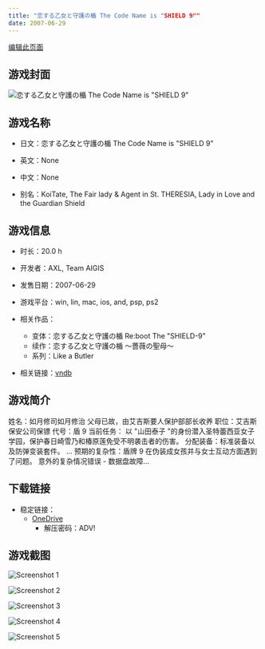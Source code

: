 ```yaml
---
title: "恋する乙女と守護の楯 The Code Name is "SHIELD 9""
date: 2007-06-29
---
```

[编辑此页面](https://github.com/ACG-3/ADV3-source/blob/main/source/_posts/games/%E6%81%8B%E3%81%99%E3%82%8B%E4%B9%99%E5%A5%B3%E3%81%A8%E5%AE%88%E8%AD%B7%E3%81%AE%E6%A5%AF%20The%20Code%20Name%20is%20SHIELD%209.md)

## 游戏封面

![恋する乙女と守護の楯 The Code Name is "SHIELD 9"](https://pan.timero.xyz/d/onedrive/img_lib_001/%E6%81%8B%E3%81%99%E3%82%8B%E4%B9%99%E5%A5%B3%E3%81%A8%E5%AE%88%E8%AD%B7%E3%81%AE%E6%A5%AF%20The%20Code%20Name%20is%20SHIELD%209_cover.avif)


## 游戏名称

- 日文：恋する乙女と守護の楯 The Code Name is "SHIELD 9"
- 英文：None
- 中文：None

- 别名：KoiTate, The Fair lady & Agent in St. THERESIA, Lady in Love and the Guardian Shield


## 游戏信息

- 时长：20.0 h
- 开发者：AXL, Team AIGIS
- 发售日期：2007-06-29
- 游戏平台：win, lin, mac, ios, and, psp, ps2
- 相关作品：
   - 变体：恋する乙女と守護の楯 Re:boot The "SHIELD-9"
   - 续作：恋する乙女と守護の楯 ～薔薇の聖母～
   - 系列：Like a Butler

- 相关链接：[vndb](https://vndb.org/v370)


## 游戏简介

姓名：如月修司如月修治
父母已故，由艾吉斯要人保护部部长收养
职位：艾吉斯保安公司保镖
代号：盾 9
当前任务：
以 "山田泰子 "的身份潜入圣特蕾西亚女子学园，保护春日崎雪乃和椿原莲免受不明袭击者的伤害。
分配装备：标准装备以及防弹变装套件。
...
预期的复杂性：盾牌 9 在伪装成女孩并与女士互动方面遇到了问题。
意外的复杂情况错误 - 数据盘故障...


## 下载链接


- 稳定链接：
    - [OneDrive](https://pan.timero.xyz/onedrive/adv_lib_001/%E6%81%8B%E3%81%99%E3%82%8B%E4%B9%99%E5%A5%B3%E3%81%A8%E5%AE%88%E8%AD%B7%E3%81%AE%E6%A5%AF%20The%20Code%20Name%20is%20SHIELD%209)
        - 解压密码：ADV!


## 游戏截图


![Screenshot 1](https://pan.timero.xyz/d/onedrive/img_lib_001/%E6%81%8B%E3%81%99%E3%82%8B%E4%B9%99%E5%A5%B3%E3%81%A8%E5%AE%88%E8%AD%B7%E3%81%AE%E6%A5%AF%20The%20Code%20Name%20is%20SHIELD%209_Screenshot_1.avif)

![Screenshot 2](https://pan.timero.xyz/d/onedrive/img_lib_001/%E6%81%8B%E3%81%99%E3%82%8B%E4%B9%99%E5%A5%B3%E3%81%A8%E5%AE%88%E8%AD%B7%E3%81%AE%E6%A5%AF%20The%20Code%20Name%20is%20SHIELD%209_Screenshot_2.avif)

![Screenshot 3](https://pan.timero.xyz/d/onedrive/img_lib_001/%E6%81%8B%E3%81%99%E3%82%8B%E4%B9%99%E5%A5%B3%E3%81%A8%E5%AE%88%E8%AD%B7%E3%81%AE%E6%A5%AF%20The%20Code%20Name%20is%20SHIELD%209_Screenshot_3.avif)

![Screenshot 4](https://pan.timero.xyz/d/onedrive/img_lib_001/%E6%81%8B%E3%81%99%E3%82%8B%E4%B9%99%E5%A5%B3%E3%81%A8%E5%AE%88%E8%AD%B7%E3%81%AE%E6%A5%AF%20The%20Code%20Name%20is%20SHIELD%209_Screenshot_4.avif)

![Screenshot 5](https://pan.timero.xyz/d/onedrive/img_lib_001/%E6%81%8B%E3%81%99%E3%82%8B%E4%B9%99%E5%A5%B3%E3%81%A8%E5%AE%88%E8%AD%B7%E3%81%AE%E6%A5%AF%20The%20Code%20Name%20is%20SHIELD%209_Screenshot_5.avif)

